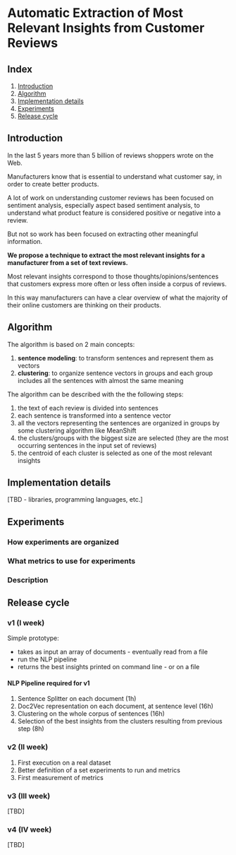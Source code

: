 # Automatic Extraction of Most Relevant Insights from Customer Reviews

## Index

1. [Introduction](#introduction)
2. [Algorithm](#algorithm)
3. [Implementation details](#implementation-details)
4. [Experiments](#experiments)
5. [Release cycle](#release-cycle)

## Introduction

In the last 5 years more than 5 billion of reviews shoppers wrote on the Web. 

Manufacturers know that is essential to understand what customer say, in order to create better products.

A lot of work on understanding customer reviews has been focused on sentiment analysis, especially aspect based sentiment analysis, to understand what product feature is considered positive or negative into a review. 

But not so work has been focused on extracting other meaningful information. 


**We propose a technique to extract the most relevant insights for a manufacturer from a set of text  reviews.** 

Most relevant insights correspond to those thoughts/opinions/sentences that customers express more often or less often inside a corpus of reviews. 

In this way manufacturers can have a clear overview of what the majority of their online customers are thinking on their products.

## Algorithm

The algorithm is based on 2 main concepts:

1. **sentence modeling**: to transform sentences and represent them as vectors
2. **clustering**: to organize sentence vectors in groups and each group includes all the sentences with almost the same meaning

The algorithm can be described with the the following steps:

1. the text of each review is divided into sentences
2. each sentence is transformed into a sentence vector
3. all the vectors representing the sentences are organized in groups by some clustering algorithm like MeanShift
4. the clusters/groups with the biggest size are selected (they are the most occurring sentences in the input set of reviews)
5. the centroid of each cluster is selected as one of the most relevant insights

## Implementation details

[TBD - libraries, programming languages, etc.]

## Experiments

### How experiments are organized

### What metrics to use for experiments

### Description

## Release cycle

### v1 (I week)

Simple prototype:

* takes as input an array of documents - eventually read from a file
* run the NLP pipeline
* returns the best insights printed on command line - or on a file

#### NLP Pipeline required for v1

1. Sentence Splitter on each document (1h)
2. Doc2Vec representation on each document, at sentence level (16h)
3. Clustering on the whole corpus of sentences (16h)
4. Selection of the best insights from the clusters resulting from previous step (8h)

### v2 (II week)

1. First execution on a real dataset
2. Better definition of a set experiments to run and metrics
3. First measurement of metrics

### v3 (III week)

[TBD] 

### v4 (IV week)

[TBD]





